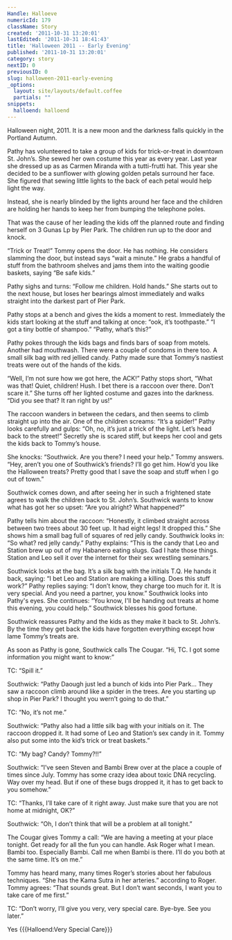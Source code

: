 ```yaml
---
Handle: Halloeve
numericId: 179
className: Story
created: '2011-10-31 13:20:01'
lastEdited: '2011-10-31 18:41:43'
title: 'Halloween 2011 -- Early Evening'
published: '2011-10-31 13:20:01'
category: story
nextID: 0
previousID: 0
slug: halloween-2011-early-evening
_options:
  layout: site/layouts/default.coffee
  partials: ""
snippets:
  halloend: halloend
---
```

Halloween night, 2011. It is a new moon and the darkness falls quickly in the Portland Autumn.

Pathy has volunteered to take a group of kids for trick-or-treat in downtown St. John’s. She sewed her own costume this year as every year. Last year she dressed up as as Carmen Miranda with a tutti-frutti hat. This year she decided to be a sunflower with glowing golden petals surround her face. She figured that sewing little lights to the back of each petal would help light the way.

Instead, she is nearly blinded by the lights around her face and the children are holding her hands to keep her from bumping the telephone poles.

That was the cause of her leading the kids off the planned route and finding herself on 3 Gunas Lp by Pier Park. The children run up to the door and knock.

“Trick or Treat!” Tommy opens the door. He has nothing. He considers slamming the door, but instead says “wait a minute.” He grabs a handful of stuff from the bathroom shelves and jams them into the waiting goodie baskets, saying “Be safe kids.”

Pathy sighs and turns: “Follow me children. Hold hands.” She starts out to the next house, but loses her bearings almost immediately and walks straight into the darkest part of Pier Park.

Pathy stops at a bench and gives the kids a moment to rest. Immediately the kids start looking at the stuff and talking at once: “ook, it’s toothpaste.” “I got a tiny bottle of shampoo.” “Pathy, what’s this?”

Pathy pokes through the kids bags and finds bars of soap from motels. Another had mouthwash. There were a couple of condoms in there too. A small silk bag with red jellied candy. Pathy made sure that Tommy’s nastiest treats were out of the hands of the kids.

“Well, I’m not sure how we got here, the ACK!” Pathy stops short, “What was that! Quiet, children! Hush. I bet there is a raccoon over there. Don’t scare it.” She turns off her lighted costume and gazes into the darkness. “Did you see that? It ran right by us!”

The raccoon wanders in between the cedars, and then seems to climb straight up into the air. One of the children screams: “It’s a spider!” Pathy looks carefully and gulps: “Oh, no, it’s just a trick of the light. Let’s head back to the street!” Secretly she is scared stiff, but keeps her cool and gets the kids back to Tommy’s house.

She knocks: “Southwick. Are you there? I need your help.” Tommy answers. “Hey, aren’t you one of Southwick’s friends? I’ll go get him. How’d you like the Halloween treats? Pretty good that I save the soap and stuff when I go out of town.”

Southwick comes down, and after seeing her in such a frightened state agrees to walk the children back to St. John’s. Southwick wants to know what has got her so upset: “Are you alright? What happened?”

Pathy tells him about the raccoon: “Honestly, it climbed straight across between two trees about 30 feet up. It had eight legs! It dropped this.” She shows him a small bag full of squares of red jelly candy. Southwick looks in: “So what? red jelly candy.” Pathy explains: “This is the candy that Leo and Station brew up out of my Habanero eating slugs. Gad I hate those things. Station and Leo sell it over the internet for their sex wrestling seminars.”

Southwick looks at the bag. It’s a silk bag with the initials T.Q. He hands it back, saying: “I bet Leo and Station are making a killing. Does this stuff work?” Pathy replies saying: “I don’t know, they charge too much for it. It is very special. And you need a partner, you know.” Southwick looks into Pathy's eyes. She continues: “You know, I'll be handing out treats at home this evening, you could help.” Southwick blesses his good fortune.

Southwick reassures Pathy and the kids as they make it back to St. John’s. By the time they get back the kids have forgotten everything except how lame Tommy’s treats are.

As soon as Pathy is gone, Southwick calls The Cougar. “Hi, TC. I got some information you might want to know:”

TC: “Spill it.”

Southwick: “Pathy Daough just led a bunch of kids into Pier Park… They saw a raccoon climb around like a spider in the trees. Are you starting up shop in Pier Park? I thought you wern’t going to do that.”

TC: “No, it’s not me.”

Southwick: “Pathy also had a little silk bag with your initials on it. The raccoon dropped it. It had some of Leo and Station’s sex candy in it. Tommy also put some into the kid’s trick or treat baskets.”

TC: “My bag? Candy? Tommy?!!”

Southwick: “I’ve seen Steven and Bambi Brew over at the place a couple of times since July. Tommy has some crazy idea about toxic DNA recycling. Way over my head. But if one of these bugs dropped it, it has to get back to you somehow.”

TC: “Thanks, I’ll take care of it right away. Just make sure that you are not home at midnight, OK?”

Southwick: “Oh, I don’t think that will be a problem at all tonight.”

The Cougar gives Tommy a call: “We are having a meeting at your place tonight. Get ready for all the fun you can handle. Ask Roger what I mean. Bambi too. Especially Bambi. Call me when Bambi is there. I’ll do you both at the same time. It’s on me.”

Tommy has heard many, many times Roger’s stories about her fabulous techniques. “She has the Kama Sutra in her arteries.” according to Roger. Tommy agrees: “That sounds great. But I don’t want seconds, I want you to take care of me first.”

TC: “Don’t worry, I’ll give you very, very special care. Bye-bye. See you later.”

Yes {{{Halloend:Very Special Care}}}

